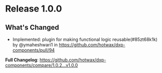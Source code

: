 # Release 1.0.0

## What's Changed
* Implemented: plugin for making functional logic reusable(#85zt68k1k) by @ymaheshwari1 in https://github.com/hotwax/dxp-components/pull/94

**Full Changelog**: https://github.com/hotwax/dxp-components/compare/1.0.2...v1.0.0
